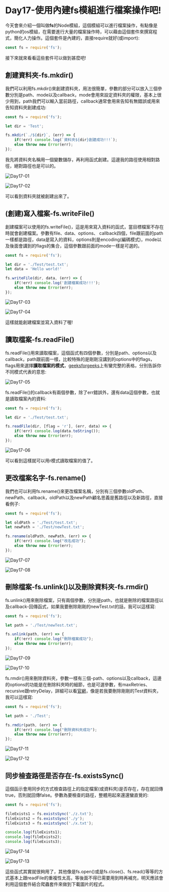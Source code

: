 # Day17-使用內建fs模組進行檔案操作吧!

今天會來介紹一個叫做**fs**的Node模組，這個模組可以進行檔案操作，有點像是python的os模組，在需要進行大量的檔案操作時，可以藉由這個套件來撰寫程式，簡化人力操作。這個套件是內建的，直接require就好(或import):

```javascript
const fs = require('fs');
```

接下來就來看看這些套件可以做到甚麼吧!

## 創建資料夾-fs.mkdir()

我們可以利用fs.mkdir()來創建資料夾，用法很簡單，參數的部分可以放入三個參數分別是path、mode以及callback，mode會用來設定資料夾的權限，基本上很少用到，path我們可以輸入當前路徑，callback通常會用來告知有無錯誤或用來告知資料夾創建成功:

```javascript
const fs = require('fs');

let dir = 'Test';

fs.mkdir(`./${dir}`, (err) => {
    if(!err) console.log(`資料夾${dir}創建成功!!!`);
    else throw new Error(err);
});
```
  
我先將資料夾名稱用一個變數儲存，再利用函式創建。這邊我的路徑使用相對路徑，絕對路徑也是可以的。

![Day17-01](./img/Day17/01.png)

![Day17-02](./img/Day17/02.png)

可以看到資料夾就被創建出來了。

## (創建)寫入檔案-fs.writeFile()

創建檔案可以使用的fs.writeFile()，這是用來寫入資料的函式，當目標檔案不存在時就會創建檔案。參數有file、data、options、 callback四個，file跟前面的path一樣都是路徑，data是寫入的資料，options則是encoding(編碼模式)，mode以及後面會講到的flags的集合，這個參數跟前面的mode一樣是可選的。

```javascript
const fs = require('fs');

let dir = './Test/test.txt';
let data = 'Hello world!'

fs.writeFile(dir, data, (err) => {
    if(!err) console.log('創建檔案成功!!!');
    else throw new Error(err);
});
```
![Day17-03](./img/Day17/03.png)

![Day17-04](./img/Day17/04.png)

這樣就能創建檔案並寫入資料了喔!

## 讀取檔案-fs.readFile()

fs.readFile()用來讀取檔案，這個函式有四個參數，分別是path、options以及callback，path跟前面一樣，比較特殊的是剛剛沒講到的options中的flags，flags用來選擇**讀取檔案的模式**，[geeksforgeeks](https://www.geeksforgeeks.org/node-js-fs-open-method/)上有蠻完整的表格，分別告訴你不同模式代表的意思:

![Day17-05](./img/Day17/05.png)

fs.readFile()的callback有兩個參數，除了err錯誤外，還有data這個參數，也就是讀取檔案內的資料:

```javascript
const fs = require('fs');

let dir = './Test/test.txt';

fs.readFile(dir, [flag = 'r'], (err, data) => {
    if(!err) console.log(data.toString());
    else throw new Error(err);
});
```

![Day17-06](./img/Day17/06.png)

可以看到這樣就可以用r模式讀取檔案的值了。

## 更改檔案名字-fs.rename()

我們也可以利用fs.rename()來更改檔案名稱，分別有三個參數oldPath、newPath、callback，oldPath以及newPath顧名思義是舊路徑以及新路徑，直接看例子:

```javascript
const fs = require('fs');

let oldPath = './Test/test.txt';
let newPath = './Test/newTest.txt';

fs.rename(oldPath, newPath, (err) => {
    if(!err) console.log("改名成功");
    else throw new Error(err);
});
```

![Day17-07](./img/Day17/07.png)

![Day17-08](./img/Day17/08.png)

## 刪除檔案-fs.unlink()以及刪除資料夾-fs.rmdir()

fs.unlink()用來刪除檔案，只有兩個參數，分別是path，也就是刪除的檔案路徑以及callback-回傳函式，如果我要刪除剛剛的newTest.txt的話，我可以這樣寫:

```javascript
const fs = require('fs');

let path = './Test/newTest.txt';

fs.unlink(path, (err) => {
    if(!err) console.log("刪除檔案成功");
    else throw new Error(err);
});
```

![Day17-09](./img/Day17/09.png)

![Day17-10](./img/Day17/10.png)

fs.rmdir()用來刪除資料夾，參數一樣有三個-path、options以及callback，這邊的options的功能是在刪除料夾時的細節，也是可選參數，有maxRetries、recursive跟retryDelay，詳細可以看[官網](https://nodejs.org/api/fs.html#fsrmdirpath-options-callback)，像是若我要刪除剛剛的Test資料夾，我可以這樣寫:

```javascript
const fs = require('fs');

let path = './Test';

fs.rmdir(path, (err) => {
    if(!err) console.log("刪除資料夾成功");
    else throw new Error(err);
});
```

![Day17-11](./img/Day17/11.png)

![Day17-12](./img/Day17/12.png)

## 同步檢查路徑是否存在-fs.existsSync()

這個函示會用同步的方式檢查路徑上的指定檔案(或資料夾)是否存在，存在就回傳true，否則就回傳false。參數為要檢查的路徑，整體用起來還還蠻直覺的:

```javascript
const fs = require('fs');

fileExists1 = fs.existsSync('./z.txt');
fileExists2 = fs.existsSync('./y');
fileExists3 = fs.existsSync('./x.txt');

console.log(fileExists1);
console.log(fileExists2);
console.log(fileExists3);
```
![Day17-14](./img/Day17/14.png)

![Day17-13](./img/Day17/13.png)

這些函式其實就很夠用了，其他像是fs.open()或是fs.close()、fs.read()等等的方式基本上跟readFile的重複性太高，等後面不得已需要用到時再補充，明天應該會利用這個套件結合爬蟲套件來做到下載圖片的程式。